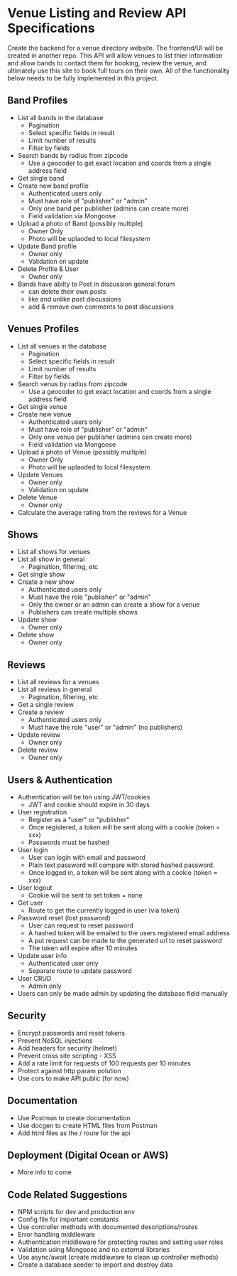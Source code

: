 # Venue Listing and Review API Specifications

Create the backend for a venue directory website. The frontend/UI will be created in another repo. This API will allow venues to list thier information and allow bands to contact them for booking, review the venue, and ultimately use this site to book full tours on their own. All of the functionality below needs to be fully implemented in this project.

## Band Profiles

- List all bands in the database
  - Pagination
  - Select specific fields in result
  - Limit number of results
  - Filter by fields
- Search bands by radius from zipcode
  - Use a geocoder to get exact location and coords from a single address field
- Get single band
- Create new band profile
  - Authenticated users only
  - Must have role of "publisher" or "admin"
  - Only one band per publisher (admins can create more)
  - Field validation via Mongoose
- Upload a photo of Band (possibly multiple)
  - Owner Only
  - Photo will be uplaoded to local filesystem
- Update Band profile
  - Owner only
  - Validation on update
- Delete Profile & User
  - Owner only
- Bands have abilty to Post in discussion general forum
  - can delete their own posts
  - like and unlike post discussions
  - add & remove own comments to post discussions

## Venues Profiles

- List all venues in the database
  - Pagination
  - Select specific fields in result
  - Limit number of results
  - Filter by fields
- Search venus by radius from zipcode
  - Use a geocoder to get exact location and coords from a single address field
- Get single venue
- Create new venue
  - Authenticated users only
  - Must have role of "publisher" or "admin"
  - Only one venue per publisher (admins can create more)
  - Field validation via Mongoose
- Upload a photo of Venue (possibly multiple)
  - Owner Only
  - Photo will be uplaoded to local filesystem
- Update Venues
  - Owner only
  - Validation on update
- Delete Venue
  - Owner only
- Calculate the average rating from the reviews for a Venue

## Shows

- List all shows for venues
- List all show in general
  - Pagination, filtering, etc
- Get single show
- Create a new show
  - Authenticated users only
  - Must have the role "publisher" or "admin"
  - Only the owner or an admin can create a show for a venue
  - Publishers can create multiple shows
- Update show
  - Owner only
- Delete show
  - Owner only

## Reviews

- List all reviews for a venues
- List all reviews in general
  - Pagination, filtering, etc
- Get a single review
- Create a review
  - Authenticated users only
  - Must have the role "user" or "admin" (no publishers)
- Update review
  - Owner only
- Delete review
  - Owner only

## Users & Authentication

- Authentication will be ton using JWT/cookies
  - JWT and cookie should expire in 30 days
- User registration
  - Register as a "user" or "publisher"
  - Once registered, a token will be sent along with a cookie (token = xxx)
  - Passwords must be hashed
- User login
  - User can login with email and password
  - Plain text password will compare with stored hashed password.
  - Once logged in, a token will be sent along with a cookie (token = xxx)
- User logout
  - Cookie will be sent to set token = none
- Get user
  - Route to get the currently logged in user (via token)
- Password reset (lost password)
  - User can request to reset password
  - A hashed token will be emailed to the users registered email address
  - A put request can be made to the generated url to reset password
  - The token will expire after 10 minutes
- Update user info
  - Authenticated user only
  - Separate route to update password
- User CRUD
  - Admin only
- Users can only be made admin by updating the database field manually

## Security

- Encrypt passwords and reset tokens
- Prevent NoSQL injections
- Add headers for security (helmet)
- Prevent cross site scripting - XSS
- Add a rate limit for requests of 100 requests per 10 minutes
- Protect against http param polution
- Use cors to make API public (for now)

## Documentation

- Use Postman to create documentation
- Use docgen to create HTML files from Postman
- Add html files as the / route for the api

## Deployment (Digital Ocean or AWS)

- More info to come

## Code Related Suggestions

- NPM scripts for dev and production env
- Config file for important constants
- Use controller methods with documented descriptions/routes
- Error handling middleware
- Authentication middleware for protecting routes and setting user roles
- Validation using Mongoose and no external libraries
- Use async/await (create middleware to clean up controller methods)
- Create a database seeder to import and destroy data
